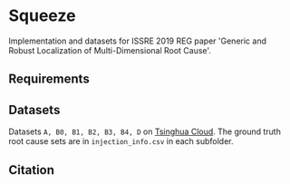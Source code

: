 # Squeeze
Implementation and datasets for ISSRE 2019 REG paper 'Generic and Robust Localization of Multi-Dimensional Root Cause'.
## Requirements
## Datasets
Datasets `A, B0, B1, B2, B3, B4, D` on [Tsinghua Cloud](https://cloud.tsinghua.edu.cn/d/0bc5a68ce2764a0d8215/).
The ground truth root cause sets are in `injection_info.csv` in each subfolder.
## Citation

